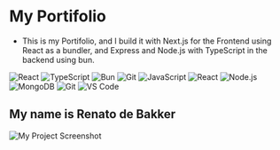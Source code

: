 # My Portifolio

- This is my Portifolio, and I build it with Next.js for the Frontend using React as a bundler, and Express and Node.js with TypeScript in the backend using bun. 

![React](https://img.shields.io/badge/React-18.2-61DAFB?logo=react)
![TypeScript](https://img.shields.io/badge/TypeScript-5.0-3178C6?logo=typescript)
![Bun](https://img.shields.io/badge/Bun-1.0-000000?logo=bun)
![Git](https://img.shields.io/badge/Git-F05032?logo=git&logoColor=white)
![JavaScript](https://img.shields.io/badge/JavaScript-ES6+-F7DF1E?logo=javascript&logoColor=yellow)
![React](https://img.shields.io/badge/React-18.2-61DAFB?logo=react)
![Node.js](https://img.shields.io/badge/Node.js-18.0-339933?logo=nodedotjs)
![MongoDB](https://img.shields.io/badge/MongoDB-5.0-47A248?logo=mongodb)
![Git](https://img.shields.io/badge/Git-F05032?logo=git&logoColor=white)
![VS Code](https://img.shields.io/badge/VS_Code-007ACC?logo=visualstudiocode)

## My name is Renato de Bakker

![My Project Screenshot](https://github.com/user-attachments/assets/434fa575-8836-4b19-aa4f-be34bde6ee44)





<!-- https://img.shields.io/badge/{LEFT_TEXT}-{RIGHT_TEXT}-{COLOR}?logo={LOGO_NAME}


JavaScript = Left text

ES6+ = Right text

F7DF1E = Yellow color (JavaScript's brand color)

logo=javascript = JavaScript logo

logoColor=black = Logo color -->

